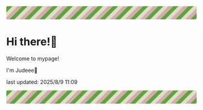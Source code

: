 <!-- Header image -->
<img src="./pokemon/pokemon_37.png" width="1000">

# Hi there!👋

Welcome to mypage!

I'm Judeee🐷

last updated: 2025/8/9 11:09

<!-- Footer image -->
<img src="./pokemon/pokemon_37.png" width="1000">
